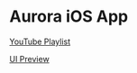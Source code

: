 # Aurora iOS App

[YouTube Playlist](https://www.youtube.com/playlist?list=PLYSxLlUA2IkEUZjlxfk-ecd6kD9vJjs2b)

[UI Preview](https://www.behance.net/gallery/122200913/Aurora-Music-app)
